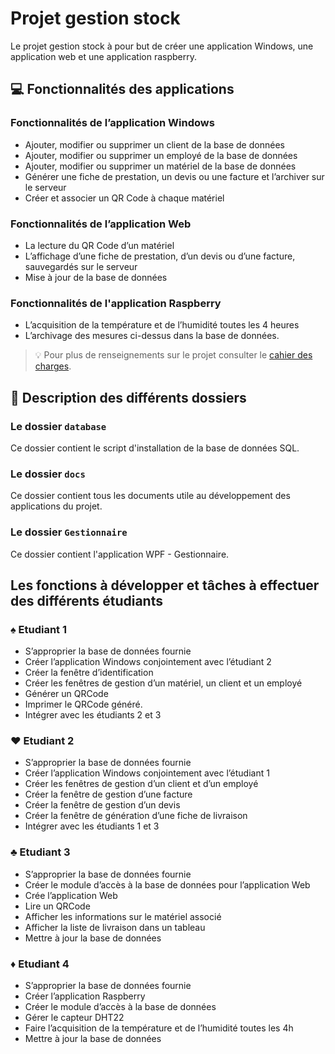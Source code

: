 # Projet gestion stock

Le projet gestion stock à pour but de créer une application Windows, une application web et une application raspberry.

## :computer: Fonctionnalités des applications

### Fonctionnalités de l’application Windows

- Ajouter, modifier ou supprimer un client de la base de données
- Ajouter, modifier ou supprimer un employé de la base de données
- Ajouter, modifier ou supprimer un matériel de la base de données
- Générer une fiche de prestation, un devis ou une facture et l’archiver sur le serveur
- Créer et associer un QR Code à chaque matériel

### Fonctionnalités de l’application Web

- La lecture du QR Code d’un matériel
- L’affichage d’une fiche de prestation, d’un devis ou d’une facture, sauvegardés sur le serveur
- Mise à jour de la base de données

### Fonctionnalités de l'application Raspberry

- L’acquisition de la température et de l’humidité toutes les 4 heures
- L’archivage des mesures ci-dessus dans la base de données.

> :bulb: Pour plus de renseignements sur le projet consulter le [cahier des charges](docs/cahier_des_charges.pdf).

## :file_folder: Description des différents dossiers

### Le dossier `database`

Ce dossier contient le script d'installation de la base de données SQL.


### Le dossier `docs`

Ce dossier contient tous les documents utile au développement des applications du projet.


### Le dossier `Gestionnaire`

Ce dossier contient l'application WPF - Gestionnaire.

## Les fonctions à développer et tâches à effectuer des différents étudiants

### :spades: Etudiant 1

- S’approprier la base de données fournie
- Créer l’application Windows conjointement avec l’étudiant 2
- Créer la fenêtre d’identification
- Créer les fenêtres de gestion d’un matériel, un client et un employé
- Générer un QRCode
- Imprimer le QRCode généré.
- Intégrer avec les étudiants 2 et 3

### :hearts: Etudiant 2

- S’approprier la base de données fournie
- Créer l’application Windows conjointement avec l’étudiant 1
- Créer les fenêtres de gestion d’un client et d’un employé
- Créer la fenêtre de gestion d’une facture
- Créer la fenêtre de gestion d’un devis
- Créer la fenêtre de génération d’une fiche de livraison
- Intégrer avec les étudiants 1 et 3

### :clubs: Etudiant 3

- S’approprier la base de données fournie
- Créer le module d’accès à la base de données pour l’application Web
- Crée l’application Web
- Lire un QRCode
- Afficher les informations sur le matériel associé
- Afficher la liste de livraison dans un tableau
- Mettre à jour la base de données

### :diamonds: Etudiant 4

- S’approprier la base de données fournie
- Créer l’application Raspberry
- Créer le module d’accès à la base de données
- Gérer le capteur DHT22
- Faire l’acquisition de la température et de l’humidité toutes les 4h
- Mettre à jour la base de données
